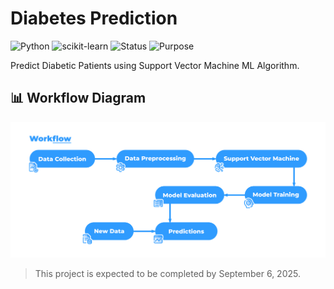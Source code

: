 # Diabetes Prediction

![Python](https://img.shields.io/badge/Python-3.11-blue?logo=python&logoColor=white) ![scikit-learn](https://img.shields.io/badge/scikit--learn-ML%20Model-orange?logo=scikit-learn&logoColor=white) ![Status](https://img.shields.io/badge/Status-Active-brightgreen) ![Purpose](https://img.shields.io/badge/Purpose-Diabetes%20Prediction-red)

Predict Diabetic Patients using Support Vector Machine ML Algorithm.

## 📊 Workflow Diagram

![ML Workflow](images/workflow.jpg)

> This project is expected to be completed by September 6, 2025.
